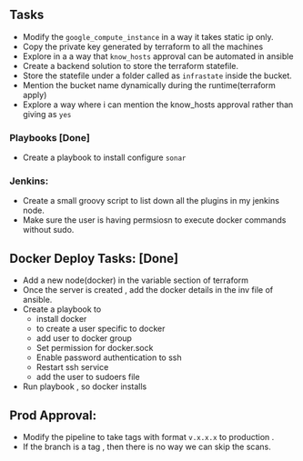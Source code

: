 ## Tasks
- Modify the `google_compute_instance` in a way it takes static ip only.
- Copy the private key generated by terraform  to all the machines
- Explore in a a way that `know_hosts` approval can be automated in ansible
- Create a backend solution to store the terraform statefile. 
- Store the statefile under a folder called as `infrastate` inside the bucket.
- Mention the bucket name dynamically during the runtime(terraform apply)
- Explore a way where i can mention the know_hosts approval rather than giving as `yes`

### Playbooks [Done]
- Create a playbook to install configure `sonar`

### Jenkins: 
- Create a small groovy script to list down all the plugins in my jenkins node.
- Make sure the user is having permsiosn to execute docker commands without sudo.


## Docker Deploy Tasks: [Done]
* Add a new node(docker) in the variable section of terraform
* Once the server is created ,  add the docker details in the inv file of ansible.
* Create a playbook to 
    * install docker 
    * to create a user specific to docker 
    * add user to docker group 
    * Set permission for docker.sock
    * Enable password authentication to ssh 
    * Restart ssh service 
    * add the user to sudoers file
* Run playbook , so docker installs 


## Prod Approval:
* Modify the pipeline to take tags with format `v.x.x.x` to production .
* If the branch is a tag , then there is no way we can skip the scans.